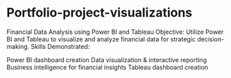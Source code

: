 # Portfolio-project-visualizations

Financial Data Analysis using Power BI and Tableau
Objective: Utilize Power BI and Tableau to visualize and analyze financial data for strategic decision-making.
Skills Demonstrated:

Power BI dashboard creation
Data visualization & interactive reporting
Business intelligence for financial insights
Tableau dashboard creation

